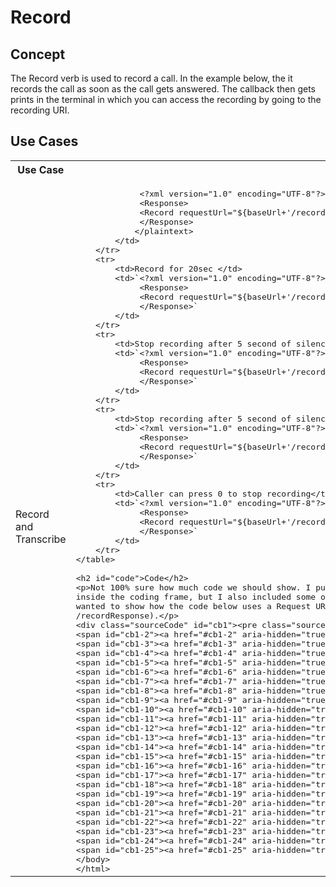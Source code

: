 # Record

## Concept
The Record verb is used to record a call. In the example below, the it records the call as soon as the call gets answered. The callback then gets prints in the terminal in which you can access the recording by going to the recording URI.

## Use Cases
<table>
    <tr>
        <th>Use Case</th>
        <th>BXML Code</th>
    </tr>
    <tr>
        <td>Record and Transcribe</td>
        <td><plaintext>
             <?xml version="1.0" encoding="UTF-8"?>
             <Response>
             <Record requestUrl="${baseUrl+'/recordResponse'}" transcribe="true" transcribeCallbackUrl="https://transcribe.url/result"></Record>
             </Response>
            </plaintext>
        </td>
    </tr>
    <tr>
        <td>Record for 20sec </td>
        <td>`<?xml version="1.0" encoding="UTF-8"?>
             <Response>
             <Record requestUrl="${baseUrl+'/recordResponse'}" maxDuration="20"></Record>
             </Response>`
        </td>
    </tr>
    <tr>
        <td>Stop recording after 5 second of silence</td>
        <td>`<?xml version="1.0" encoding="UTF-8"?>
             <Response>
             <Record requestUrl="${baseUrl+'/recordResponse'}" silenceTimeout="5"></Record>
             </Response>`
        </td>
    </tr>
    <tr>
        <td>Stop recording after 5 second of silence in a noisy setting</td>
        <td>`<?xml version="1.0" encoding="UTF-8"?>
             <Response>
             <Record requestUrl="${baseUrl+'/recordResponse'}" silenceTimeout="5" silenceThreshold="150"></Record>
             </Response>`
        </td>
    </tr>
    <tr>
        <td>Caller can press 0 to stop recording</td>
        <td>`<?xml version="1.0" encoding="UTF-8"?>
             <Response>
             <Record requestUrl="${baseUrl+'/recordResponse'}" terminatingDigits="0"></Record>
             </Response>`
        </td>
    </tr>
</table>

## Code

Not 100% sure how much code we should show.  I put the Record BXML inside the coding frame, but I also included some of the frame because I wanted to show how the code below uses a Request URL (ie. /recordResponse).

```js
const baseUrl = `http://bc66e785.ngrok.io`;
const CALL_EVENTS = '/call-events';

const handleAnswerEvent = (req, res) => {
    if (req.query.eventType !== 'answer') {
        res.sendStatus(200);
        return;
    }
    const bxml = `<?xml version="1.0" encoding="UTF-8"?>

				  <Response>

				  <Record requestUrl="${baseUrl+'/recordResponse'}"></Record>

				  </Response>`

    res.send(bxml);
};

app.get(CALL_EVENTS, handleAnswerEvent);

app.get("/recordResponse", (req, res) => {
    console.log(req.query);
    res.send(200);
});
```